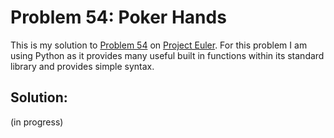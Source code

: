 # Problem 54: Poker Hands
This is my solution to [Problem 54](https://projecteuler.net/problem=54) on [Project Euler](https://projecteuler.net).
For this problem I am using Python as it provides many useful built in functions within its standard library and provides simple syntax.

## Solution:
(in progress)